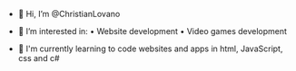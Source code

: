 - 👋 Hi, I’m @ChristianLovano
- 👀 I’m interested in:
      • Website development
      • Video games development
 


- 🌱 I'm currently learning to code websites and apps in html, JavaScript, css and c#


<!---
ChristianLovano/ChristianLovano is a ✨ special ✨ repository because its `README.md` (this file) appears on your GitHub profile.
You can click the Preview link to take a look at your changes.
--->

